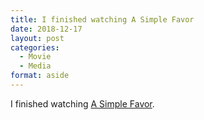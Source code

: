 ```yaml
---
title: I finished watching A Simple Favor
date: 2018-12-17
layout: post
categories:
  - Movie
  - Media
format: aside
---
```


I finished watching [A Simple Favor](https://www.imdb.com/title/tt7040874/?ref_=fn_al_tt_1).